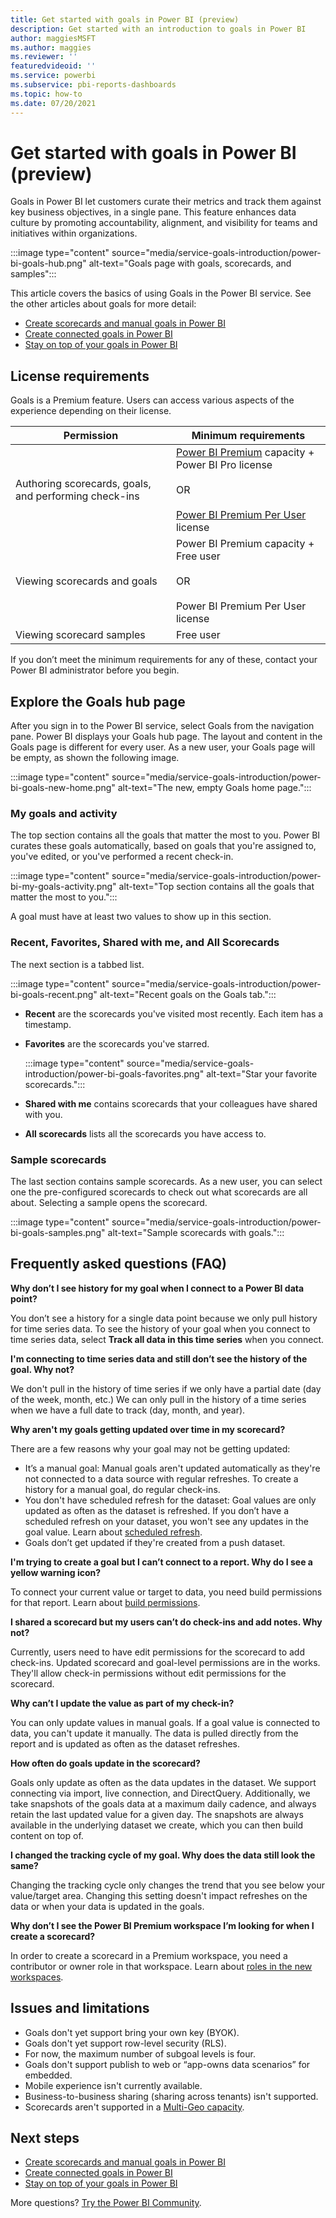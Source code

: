 ```yaml
---
title: Get started with goals in Power BI (preview)
description: Get started with an introduction to goals in Power BI
author: maggiesMSFT
ms.author: maggies
ms.reviewer: ''
featuredvideoid: ''
ms.service: powerbi
ms.subservice: pbi-reports-dashboards
ms.topic: how-to
ms.date: 07/20/2021
---
```

# Get started with goals in Power BI (preview)

Goals in Power BI let customers curate their metrics and track them against key business objectives, in a single pane. This feature enhances data culture by promoting accountability, alignment, and visibility for teams and initiatives within organizations.

:::image type="content" source="media/service-goals-introduction/power-bi-goals-hub.png" alt-text="Goals page with goals, scorecards, and samples":::

This article covers the basics of using Goals in the Power BI service. See the other articles about goals for more detail:

- [Create scorecards and manual goals in Power BI](service-goals-create.md)
- [Create connected goals in Power BI](service-goals-create-connected.md)
- [Stay on top of your goals in Power BI](service-goals-check-in.md)

## License requirements 

Goals is a Premium feature. Users can access various aspects of the experience depending on their license. 

|Permission  |Minimum requirements  |
|---------|---------|
|Authoring scorecards, goals, and performing check-ins | [Power BI Premium](../admin/service-premium-what-is.md) capacity + Power BI Pro license <br><br>OR <br><br>[Power BI Premium Per User](../admin/service-premium-per-user-faq.yml) license |
|Viewing scorecards and goals  | Power BI Premium capacity + Free user <br><br>OR <br><br>Power BI Premium Per User license |
|Viewing scorecard samples   |  Free user |

If you don’t meet the minimum requirements for any of these, contact your Power BI administrator before you begin.  

## Explore the Goals hub page 

After you sign in to the Power BI service, select Goals from the navigation pane. Power BI displays your Goals hub page. The layout and content in the Goals page is different for every user. As a new user, your Goals page will be empty, as shown the following image.

:::image type="content" source="media/service-goals-introduction/power-bi-goals-new-home.png" alt-text="The new, empty Goals home page.":::

### My goals and activity 

The top section contains all the goals that matter the most to you. Power BI curates these goals automatically, based on goals that you're assigned to, you've edited, or you've performed a recent check-in. 

:::image type="content" source="media/service-goals-introduction/power-bi-my-goals-activity.png" alt-text="Top section contains all the goals that matter the most to you.":::

A goal must have at least two values to show up in this section. 

### Recent, Favorites, Shared with me, and All Scorecards 

The next section is a tabbed list. 

:::image type="content" source="media/service-goals-introduction/power-bi-goals-recent.png" alt-text="Recent goals on the Goals tab.":::

- **Recent** are the scorecards you've visited most recently. Each item has a timestamp. 
- **Favorites** are the scorecards you've starred.

    :::image type="content" source="media/service-goals-introduction/power-bi-goals-favorites.png" alt-text="Star your favorite scorecards.":::

- **Shared with me** contains scorecards that your colleagues have shared with you. 
- **All scorecards** lists all the scorecards you have access to. 

### Sample scorecards 

The last section contains sample scorecards. As a new user, you can select one the pre-configured scorecards to check out what scorecards are all about. Selecting a sample opens the scorecard.

:::image type="content" source="media/service-goals-introduction/power-bi-goals-samples.png" alt-text="Sample scorecards with goals.":::

## Frequently asked questions (FAQ)


**Why don’t I see history for my goal when I connect to a Power BI data point?**

You don’t see a history for a single data point because we only pull history for time series data. To see the history of your goal when you connect to time series data, select **Track all data in this time series** when you connect. 


**I'm connecting to time series data and still don’t see the history of the goal. Why not?**

We don't pull in the history of time series if we only have a partial date (day of the week, month, etc.) We can only pull in the history of a time series when we have a full date to track (day, month, and year).  

**Why aren't my goals getting updated over time in my scorecard?**

There are a few reasons why your goal may not be getting updated:

-	It’s a manual goal: Manual goals aren't updated automatically as they're not connected to a data source with regular refreshes.  To create a history for a manual goal, do regular check-ins.
-	You don't have scheduled refresh for the dataset: Goal values are only updated as often as the dataset is refreshed.  If you don’t have a scheduled refresh on your dataset, you won't see any updates in the goal value. Learn about [scheduled refresh](../connect-data/refresh-scheduled-refresh.md).
-	Goals don’t get updated if they're created from a push dataset. 

**I'm trying to create a goal but I can’t connect to a report. Why do I see a yellow warning icon?**

To connect your current value or target to data, you need build permissions for that report. Learn about [build permissions](../connect-data/service-datasets-build-permissions.md). 
    
**I shared a scorecard but my users can’t do check-ins and add notes. Why not?**

Currently, users need to have edit permissions for the scorecard to add check-ins. Updated scorecard and goal-level permissions are in the works. They'll allow check-in permissions without edit permissions for the scorecard.  
    
**Why can’t I update the value as part of my check-in?**

You can only update values in manual goals.  If a goal value is connected to data, you can't update it manually. The data is pulled directly from the report and is updated as often as the dataset refreshes.
    
**How often do goals update in the scorecard?**

Goals only update as often as the data updates in the dataset.  We support connecting via import, live connection, and DirectQuery.  Additionally, we take snapshots of the goals data at a maximum daily cadence, and always retain the last updated value for a given day. The snapshots are always available in the underlying dataset we create, which you can then build content on top of. 
    
**I changed the tracking cycle of my goal. Why does the data still look the same?**

Changing the tracking cycle only changes the trend that you see below your value/target area.  Changing this setting doesn't impact refreshes on the data or when your data is updated in the goals.

**Why don’t I see the Power BI Premium workspace I’m looking for when I create a scorecard?**

In order to create a scorecard in a Premium workspace, you need a contributor or owner role in that workspace. Learn about [roles in the new workspaces](../collaborate-share/service-roles-new-workspaces.md).

## Issues and limitations 
  
- Goals don't yet support bring your own key (BYOK). 
- Goals don't yet support row-level security (RLS). 
- For now, the maximum number of subgoal levels is four.
- Goals don't support publish to web or “app-owns data scenarios” for embedded.
- Mobile experience isn't currently available.
- Business-to-business sharing (sharing across tenants) isn't supported.
- Scorecards aren't supported in a [Multi-Geo capacity](../admin/service-admin-premium-multi-geo.md). 


## Next steps

- [Create scorecards and manual goals in Power BI](service-goals-create.md)
- [Create connected goals in Power BI](service-goals-create-connected.md)
- [Stay on top of your goals in Power BI](service-goals-check-in.md)

More questions? [Try the Power BI Community](https://community.powerbi.com/).

